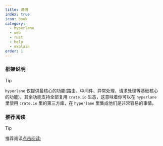```yaml
---
title: 说明
index: true
icon: book
category:
  - hyperlane
  - web
  - rust
  - help
  - explain
order: 1
---
```


<Share colorful />

### 框架说明

> [!tip]
>
> `hyperlane` 仅提供最核心的功能(路由、中间件、异常处理、请求处理等基础核心的功能)。其余功能支持全部复用 `crate.io` 生态，这意味着你可以在 `hyperlane` 里使用 `crate.io` 里的第三方库，在 `hyperlane` 里集成他们是非常容易的事情。

### 推荐阅读

> [!tip]
> 推荐阅读[点击阅读](../utils/README.md);

<Bottom />
